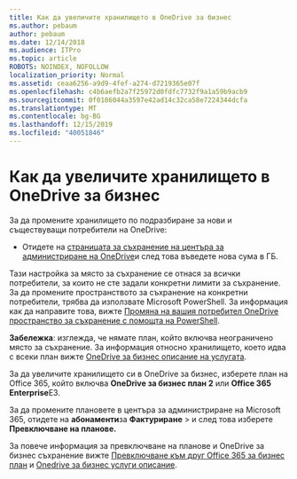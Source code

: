 ```yaml
---
title: Как да увеличите хранилището в OneDrive за бизнес
ms.author: pebaum
author: pebaum
ms.date: 12/14/2018
ms.audience: ITPro
ms.topic: article
ROBOTS: NOINDEX, NOFOLLOW
localization_priority: Normal
ms.assetid: ceaa6256-a9d9-4fef-a274-d7219365e07f
ms.openlocfilehash: c4b6aefb2a7f25972d0fdfc7732f9a1a59b9acb9
ms.sourcegitcommit: 0f0186044a3597e42ad14c32ca58e7224344dcfa
ms.translationtype: MT
ms.contentlocale: bg-BG
ms.lasthandoff: 12/15/2019
ms.locfileid: "40051846"
---
```

# <a name="how-to-increase-storage-in-onedrive-for-business"></a>Как да увеличите хранилището в OneDrive за бизнес

За да промените хранилището по подразбиране за нови и съществуващи потребители на OneDrive:
  
- Отидете на [страницата за съхранение на центъра за администриране на OneDrive](https://admin.onedrive.com/?v=StorageSettings)и след това въведете нова сума в ГБ.
    
Тази настройка за място за съхранение се отнася за всички потребители, за които не сте задали конкретни лимити за съхранение. За да промените пространството за съхранение на конкретни потребители, трябва да използвате Microsoft PowerShell. За информация как да направите това, вижте [Промяна на вашия потребител OneDrive пространство за съхранение с помощта на PowerShell](https://go.microsoft.com/fwlink/?linkid=866402). 
  
 **Забележка**: изглежда, че нямате план, който включва неограничено място за съхранение. За информация относно хранилището, което идва с всеки план вижте [OneDrive за бизнес описание на услугата](https://go.microsoft.com/fwlink/p/?LinkID=826071).
  
За да увеличите хранилището си в OneDrive за бизнес, изберете план на Office 365, който включва **OneDrive за бизнес план 2** или **Office 365 Enterprise**Е3. 
  
За да промените плановете в центъра за администриране на Microsoft 365, отидете на **абонаменти**за **Фактуриране** \> и след това изберете **Превключване на планове.**
  
За повече информация за превключване на планове и OneDrive за бизнес съхранение вижте [Превключване към друг Office 365 за бизнес план](https://go.microsoft.com/fwlink/?LinkId=2031117) и [Onedrive за бизнес услуги описание](https://go.microsoft.com/fwlink/?LinkId-2031122).
  

